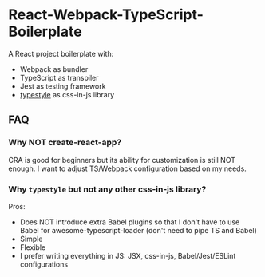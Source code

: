# React-Webpack-TypeScript-Boilerplate
A React project boilerplate with:

- Webpack as bundler
- TypeScript as transpiler
- Jest as testing framework
- [typestyle](https://github.com/typestyle/typestyle) as css-in-js library

## FAQ
### Why NOT create-react-app?
CRA is good for beginners but its ability for customization is still NOT enough. I want to adjust TS/Webpack configuration based on my needs.

### Why `typestyle` but not any other css-in-js library?
Pros:
- Does NOT introduce extra Babel plugins so that I don't have to use Babel for awesome-typescript-loader (don't need to pipe TS and Babel)
- Simple
- Flexible
- I prefer writing everything in JS: JSX, css-in-js, Babel/Jest/ESLint configurations
